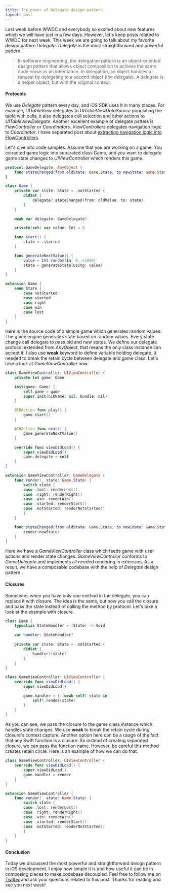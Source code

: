 ```yaml
---
title: The power of Delegate design pattern
layout: post
---
```


Last week before WWDC and everybody so excited about new features which we will have just in a few days. However, let's keep posts related to WWDC for next week. This week we are going to talk about my favorite design pattern *Delegate*. *Delegate* is the most straightforward and powerful pattern.

>In software engineering, the delegation pattern is an object-oriented design pattern that allows object composition to achieve the same code reuse as an inheritance. In delegation, an object handles a request by delegating to a second object (the delegate). A delegate is a helper object, but with the original context. 

#### Protocols
We use *Delegate* pattern every day, and iOS SDK uses it in many places. For example, *UITableView* delegates to *UITableViewDataSource* populating the table with cells, it also delegates cell selection and other actions to *UITableViewDelegate*. Another excellent example of delegate patters is *FlowController* or *Coordinators*. *ViewControllers* delegates navigation logic to *Coordinator*. I have separated post about [extracting navigation logic into FlowControllers](/2019/02/20/navigation-with-flow-controllers).

Let's dive into code samples. Assume that you are working on a game. You extracted game logic into separated class Game, and you want to delegate game state changes to *UIViewController* which renders this game.

```swift
protocol GameDelegate: AnyObject {
    func stateChanged(from oldState: Game.State, to newState: Game.State)
}

class Game {
    private var state: State = .notStarted {
        didSet {
            delegate?.stateChanged(from: oldValue, to: state)
        }
    }

    weak var delegate: GameDelegate?

    private(set) var value: Int = 0

    func start() {
        state = .started
    }

    func generateNextValue() {
        value = Int.random(in: 0..<1000)
        state = generateState(using: value)
    }
}

extension Game {
    enum State {
        case notStarted
        case started
        case right
        case win
        case lost
    }
}
```

Here is the source code of a simple game which generates random values. The game engine generates state based on random values. Every state change call delegate to pass old and new states. We define our delegate protocol extended from *AnyObject*, that means the only class instance can accept it. I also use **weak** keyword to define variable holding delegate. It needed to break the retain cycle between delegate and game class. Let's take a look at *GameViewController* now.

```swift
class GameViewController: UIViewController {
    private let game: Game

    init(game: Game) {
        self.game = game
        super.init(nibName: nil, bundle: nil)
    }

    @IBAction func play() {
        game.start()
    }

    @IBAction func next() {
        game.generateNextValue()
    }

    override func viewDidLoad() {
        super.viewDidLoad()
        game.delegate = self
    }
}

extension GameViewController: GameDelegate {
    func render(_ state: Game.State) {
        switch state {
        case .lost: renderLost()
        case .right: renderRight()
        case .win: renderWin()
        case .started: renderStart()
        case .notStarted: renderNotStarted()
        }
    }

    func stateChanged(from oldState: Game.State, to newState: Game.State) {
        render(newState)
    }
}
```

Here we have a *GameViewController* class which feeds game with user actions and render state changes. *GameViewController* conforms to *GameDelegate* and implements all needed rendering in extension. As a result, we have a composable codebase with the help of *Delegate* design pattern.

#### Closures

Sometimes when you have only one method in the delegate, you can replace it with closure. The idea is the same, but now you call the closure and pass the state instead of calling the method by protocol. Let's take a look at the example with closure.

```swift
class Game {
    typealias StateHandler = (State) -> Void

    var handler: StateHandler?
    
    private var state: State = .notStarted {
        didSet {
            handler?(state)
        }
    }
}

class GameViewController: UIViewController {
    override func viewDidLoad() {
        super.viewDidLoad()

        game.handler = { [weak self] state in
            self?.render(state)
        }
    }
}
```

As you can see, we pass the closure to the game class instance which handles state changes. We use **weak** to break the retain cycle during closure's context capture. Another option here can be a usage of the fact that any Swift function is a closure. So instead of creating separated closure, we can pass the function name. However, be careful this method creates retain circle. Here is an example of how we can do that.

```swift
class GameViewController: UIViewController {
    override func viewDidLoad() {
        super.viewDidLoad()
        game.handler = render
    }
}

extension GameViewController {
    func render(_ state: Game.State) {
        switch state {
        case .lost: renderLost()
        case .right: renderRight()
        case .win: renderWin()
        case .started: renderStart()
        case .notStarted: renderNotStarted()
        }
    }
}
```

#### Conclusion

Today we discussed the most powerful and straightforward design pattern in iOS development. I enjoy how simple it is and how useful it can be in composing pieces to make codebase decoupled. Feel free to follow me on [Twitter](https://twitter.com/mecid) and ask your questions related to this post. Thanks for reading and see you next week!
